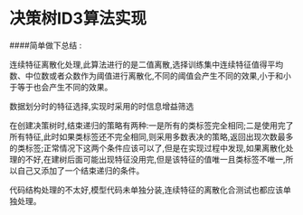 # 决策树ID3算法实现

####简单做下总结 :

连续特征离散化处理,此算法进行的是二值离散,选择训练集中连续特征值得平均数、中位数或者众数作为阈值进行离散化,不同的阈值会产生不同的效果,小于和小于等于也会产生不同的效果。

数据划分时的特征选择,实现时采用的时信息增益筛选

在创建决策树时,结束递归的策略有两种:一是所有的类标签完全相同;二是使用完了所有特征,此时如果类标签还不完全相同,则采用多数表决的策略,返回出现次数最多的类标签;正常情况下这两个条件应该可以了,但是在实现过程中发现,如果离散化处理的不好,在建树后面可能出现特征没用完,但是该特征的值唯一且类标签不唯一,所以自己又添加了一个结束递归的条件。

代码结构处理的不太好,模型代码未单独分装,连续特征的离散化合测试也都应该单独处理。